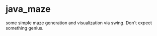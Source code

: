 # java_maze
some simple maze generation and visualization via swing. Don't expect something genius.

